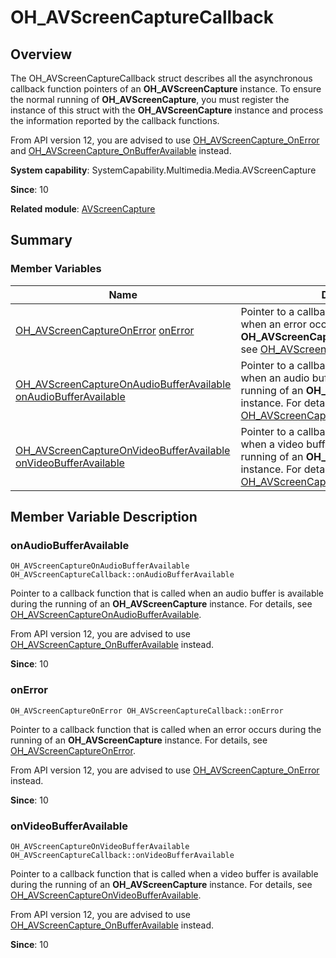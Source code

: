 # OH_AVScreenCaptureCallback


## Overview

The OH_AVScreenCaptureCallback struct describes all the asynchronous callback function pointers of an **OH_AVScreenCapture** instance. To ensure the normal running of **OH_AVScreenCapture**, you must register the instance of this struct with the **OH_AVScreenCapture** instance and process the information reported by the callback functions.

From API version 12, you are advised to use [OH_AVScreenCapture_OnError](_a_v_screen_capture.md#oh_avscreencapture_onerror) and [OH_AVScreenCapture_OnBufferAvailable](_a_v_screen_capture.md#oh_avscreencapture_onbufferavailable) instead.

**System capability**: SystemCapability.Multimedia.Media.AVScreenCapture

**Since**: 10

**Related module**: [AVScreenCapture](_a_v_screen_capture.md)


## Summary


### Member Variables

| Name| Description| 
| -------- | -------- |
| [OH_AVScreenCaptureOnError](_a_v_screen_capture.md#oh_avscreencaptureonerror) [onError](#onerror) | Pointer to a callback function that is called when an error occurs during the running of an **OH_AVScreenCapture** instance. For details, see [OH_AVScreenCaptureOnError](_a_v_screen_capture.md#oh_avscreencaptureonerror).| 
| [OH_AVScreenCaptureOnAudioBufferAvailable](_a_v_screen_capture.md#oh_avscreencaptureonaudiobufferavailable) [onAudioBufferAvailable](#onaudiobufferavailable) | Pointer to a callback function that is called when an audio buffer is available during the running of an **OH_AVScreenCapture** instance. For details, see [OH_AVScreenCaptureOnAudioBufferAvailable](_a_v_screen_capture.md#oh_avscreencaptureonaudiobufferavailable).| 
| [OH_AVScreenCaptureOnVideoBufferAvailable](_a_v_screen_capture.md#oh_avscreencaptureonvideobufferavailable) [onVideoBufferAvailable](#onvideobufferavailable) | Pointer to a callback function that is called when a video buffer is available during the running of an **OH_AVScreenCapture** instance. For details, see [OH_AVScreenCaptureOnVideoBufferAvailable](_a_v_screen_capture.md#oh_avscreencaptureonvideobufferavailable).| 


## Member Variable Description


### onAudioBufferAvailable

```
OH_AVScreenCaptureOnAudioBufferAvailable OH_AVScreenCaptureCallback::onAudioBufferAvailable
```

Pointer to a callback function that is called when an audio buffer is available during the running of an **OH_AVScreenCapture** instance. For details, see [OH_AVScreenCaptureOnAudioBufferAvailable](_a_v_screen_capture.md#oh_avscreencaptureonaudiobufferavailable).

From API version 12, you are advised to use [OH_AVScreenCapture_OnBufferAvailable](_a_v_screen_capture.md#oh_avscreencapture_onbufferavailable) instead.

**Since**: 10


### onError

```
OH_AVScreenCaptureOnError OH_AVScreenCaptureCallback::onError
```

Pointer to a callback function that is called when an error occurs during the running of an **OH_AVScreenCapture** instance. For details, see [OH_AVScreenCaptureOnError](_a_v_screen_capture.md#oh_avscreencaptureonerror).

From API version 12, you are advised to use [OH_AVScreenCapture_OnError](_a_v_screen_capture.md#oh_avscreencapture_onerror) instead.

**Since**: 10


### onVideoBufferAvailable

```
OH_AVScreenCaptureOnVideoBufferAvailable OH_AVScreenCaptureCallback::onVideoBufferAvailable
```

Pointer to a callback function that is called when a video buffer is available during the running of an **OH_AVScreenCapture** instance. For details, see [OH_AVScreenCaptureOnVideoBufferAvailable](_a_v_screen_capture.md#oh_avscreencaptureonvideobufferavailable).

From API version 12, you are advised to use [OH_AVScreenCapture_OnBufferAvailable](_a_v_screen_capture.md#oh_avscreencapture_onbufferavailable) instead.

**Since**: 10
